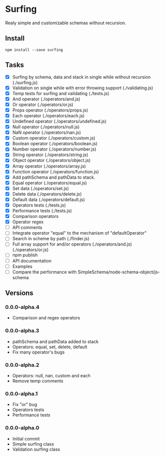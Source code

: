 # Surfing

Realy simple and customizable schemas without recursion.

## Install

```
npm install --save surfing
```

## Tasks

- [x] Surfing by schema, data and stack in single while without recursion (./surfing.js)
- [x] Validation on single while with error throwing support (./validating.js)
- [x] Temp tests for surfing and validating (./tests.js)
- [x] And operator (./operators/and.js)
- [x] Or operator (./operators/or.js)
- [x] Props operator (./operators/props.js)
- [x] Each operator (./operators/each.js)
- [x] Undefined operator (./operators/undefined.js)
- [x] Null operator (./operators/null.js)
- [x] NaN operator (./operators/nan.js)
- [x] Custom operator (./operators/custom.js)
- [x] Boolean operator (./operators/boolean.js)
- [x] Number operator (./operators/number.js)
- [x] String operator (./operators/string.js)
- [x] Object operator (./operators/object.js)
- [x] Array operator (./operators/array.js)
- [x] Function operator (./operators/function.js)
- [x] Add pathSchema and pathData to stack.
- [x] Equal operator (./operators/equal.js)
- [x] Set data (./operators/set.js)
- [x] Delete data (./operators/delete.js)
- [x] Default data (./operators/default.js)
- [x] Operators tests (./tests.js)
- [x] Performance tests (./tests.js)
- [x] Comparison operators
- [x] Operator regex
- [ ] API comments
- [ ] Integrate operator "equal" to the mechanism of "defaultOperator"
- [ ] Search in scheme by path (./finder.js)
- [ ] Full array support for and/or operators (./operators/and.js) (./operators/or.js)
- [ ] npm publish
- [ ] API documentation
- [ ] Examples
- [ ] Compare the performance with SimpleSchema/node-schema-object/js-schema

## Versions

### 0.0.0-alpha.4
* Comparison and regex operators

### 0.0.0-alpha.3
* pathSchema and pathData added to stack
* Operators: equal, set, delete, default
* Fix many operator's bugs

### 0.0.0-alpha.2
* Operators: null, nan, custom and each
* Remove temp comments

### 0.0.0-alpha.1
* Fix "or" bug
* Operators tests
* Performance tests

### 0.0.0-alpha.0
* Initial commit
* Simple surfing class
* Validation surfing class